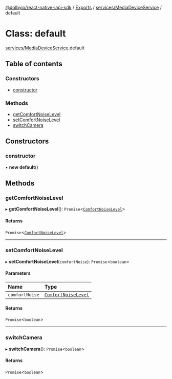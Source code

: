 [@dolbyio/react-native-iapi-sdk](../README.md) / [Exports](../modules.md) / [services/MediaDeviceService](../modules/services_MediaDeviceService.md) / default

# Class: default

[services/MediaDeviceService](../modules/services_MediaDeviceService.md).default

## Table of contents

### Constructors

- [constructor](services_MediaDeviceService.default.md#constructor)

### Methods

- [getComfortNoiseLevel](services_MediaDeviceService.default.md#getcomfortnoiselevel)
- [setComfortNoiseLevel](services_MediaDeviceService.default.md#setcomfortnoiselevel)
- [switchCamera](services_MediaDeviceService.default.md#switchcamera)

## Constructors

### constructor

• **new default**()

## Methods

### getComfortNoiseLevel

▸ **getComfortNoiseLevel**(): `Promise`<[`ComfortNoiseLevel`](../enums/services_mediaDevice_ComfortNoiseLevel.ComfortNoiseLevel.md)\>

#### Returns

`Promise`<[`ComfortNoiseLevel`](../enums/services_mediaDevice_ComfortNoiseLevel.ComfortNoiseLevel.md)\>

___

### setComfortNoiseLevel

▸ **setComfortNoiseLevel**(`comfortNoise`): `Promise`<`boolean`\>

#### Parameters

| Name | Type |
| :------ | :------ |
| `comfortNoise` | [`ComfortNoiseLevel`](../enums/services_mediaDevice_ComfortNoiseLevel.ComfortNoiseLevel.md) |

#### Returns

`Promise`<`boolean`\>

___

### switchCamera

▸ **switchCamera**(): `Promise`<`boolean`\>

#### Returns

`Promise`<`boolean`\>
